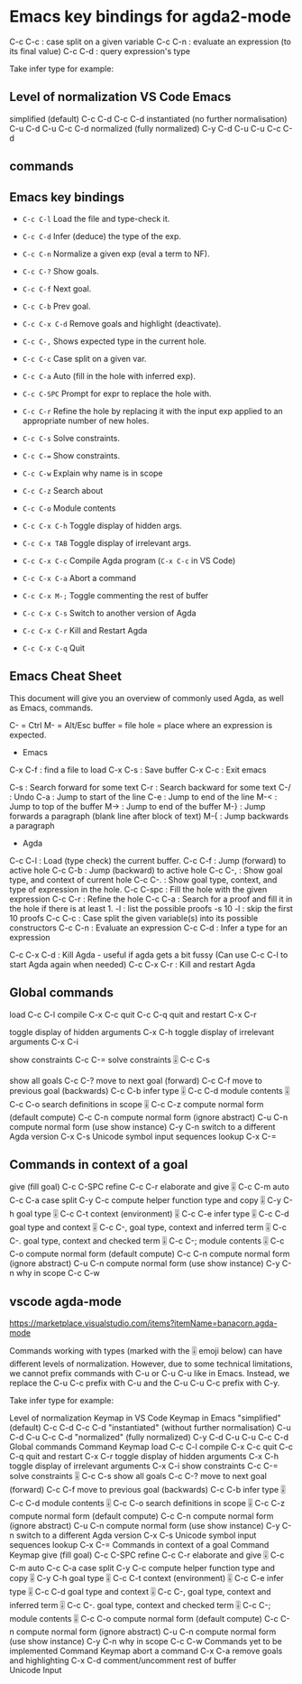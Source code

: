 # Emacs key bindings for agda2-mode

C-c C-c : case split on a given variable
C-c C-n : evaluate an expression (to its final value)
C-c C-d : query expression's type

Take infer type for example:

Level of normalization                   VS Code       Emacs
----------------------------------------------------------------
simplified (default)                     C-c C-d       C-c C-d
instantiated (no further normalisation)  C-u C-d       C-u C-c C-d
normalized (fully normalized)            C-y C-d       C-u C-u C-c C-d


## commands

## Emacs key bindings

- `C-c C-l`       Load the file and type-check it.
- `C-c C-d`       Infer (deduce) the type of the exp.
- `C-c C-n`       Normalize a given exp (eval a term to NF).

- `C-c C-?`       Show goals.
- `C-c C-f`       Next goal.
- `C-c C-b`       Prev goal.
- `C-c C-x C-d`   Remove goals and highlight (deactivate).

- `C-c C-,`       Shows expected type in the current hole.
- `C-c C-c`       Case split on a given var.
- `C-c C-a`       Auto (fill in the hole with inferred exp).
- `C-c C-SPC`     Prompt for expr to replace the hole with.

- `C-c C-r`       Refine the hole by replacing it with the input exp
                  applied to an appropriate number of new holes.

- `C-c C-s`       Solve constraints.
- `C-c C-=`       Show constraints.
- `C-c C-w`       Explain why name is in scope
- `C-c C-z`       Search about
- `C-c C-o`       Module contents

- `C-c C-x C-h`   Toggle display of hidden args.
- `C-c C-x TAB`   Toggle display of irrelevant args.
- `C-c C-x C-c`   Compile Agda program (`C-x C-c` in VS Code)
- `C-c C-x C-a`   Abort a command
- `C-c C-x M-;`   Toggle commenting the rest of buffer
- `C-c C-x C-s`   Switch to another version of Agda
- `C-c C-x C-r`   Kill and Restart Agda
- `C-c C-x C-q`   Quit


## Emacs Cheat Sheet

This document will give you an overview of commonly used Agda, as well as Emacs, commands.

C-     = Ctrl
M-     = Alt/Esc
buffer = file
hole   = place where an expression is expected.

* Emacs

C-x C-f   : find a file to load
C-x C-s   : Save buffer
C-x C-c   : Exit emacs

C-s       : Search forward for some text
C-r       : Search backward for some text
C-/       : Undo
C-a       : Jump to start of the line
C-e       : Jump to end of the line
M-<       : Jump to top of the buffer
M->       : Jump to end of the buffer
M-}       : Jump forwards a paragraph (blank line after block of text)
M-{       : Jump backwards a paragraph

* Agda

C-c C-l   : Load (type check) the current buffer.
C-c C-f   : Jump (forward) to active hole
C-c C-b   : Jump (backward) to active hole
C-c C-,   : Show goal type, and context of current hole
C-c C-.   : Show goal type, context, and type of expression in the hole.
C-c C-spc : Fill the hole with the given expression
C-c C-r   : Refine the hole
C-c C-a   : Search for a proof and fill it in the hole if there is at least 1.
            -l       : list the possible proofs
            -s 10 -l : skip the first 10 proofs
C-c C-c   : Case split the given variable(s) into its possible constructors
C-c C-n   : Evaluate an expression
C-c C-d   : Infer a type for an expression

C-c C-x C-d : Kill Agda - useful if agda gets a bit fussy
              (Can use C-c C-l to start Agda again when needed)
C-c C-x C-r : Kill and restart Agda




## Global commands

load              C-c C-l
compile           C-x C-c
quit              C-c C-q
quit and restart  C-x C-r

toggle display of hidden arguments      C-x C-h
toggle display of irrelevant arguments  C-x C-i

show constraints          C-c C-=
solve constraints 🎚       C-c C-s

show all goals       C-c C-?
move to next goal (forward)       C-c C-f
move to previous goal (backwards)       C-c C-b
infer type 🎚       C-c C-d
module contents 🎚       C-c C-o
search definitions in scope 🎚       C-c C-z
compute normal form (default compute)       C-c C-n
compute normal form (ignore abstract)       C-u C-n
compute normal form (use show instance)       C-y C-n
switch to a different Agda version       C-x C-s
Unicode symbol input sequences lookup       C-x C-=

## Commands in context of a goal

give (fill goal)       C-c C-SPC
refine       C-c C-r
elaborate and give 🎚       C-c C-m
auto       C-c C-a
case split       C-y C-c
compute helper function type and copy 🎚       C-y C-h
goal type 🎚       C-c C-t
context (environment) 🎚       C-c C-e
infer type 🎚       C-c C-d
goal type and context 🎚       C-c C-,
goal type, context and inferred term 🎚       C-c C-.
goal type, context and checked term 🎚       C-c C-;
module contents 🎚       C-c C-o
compute normal form (default compute)       C-c C-n
compute normal form (ignore abstract)       C-u C-n
compute normal form (use show instance)       C-y C-n
why in scope       C-c C-w


## vscode agda-mode

https://marketplace.visualstudio.com/items?itemName=banacorn.agda-mode

Commands working with types (marked with the 🎚 emoji below) can have different levels of normalization. However, due to some technical limitations, we cannot prefix commands with C-u or C-u C-u like in Emacs. Instead, we replace the C-u C-c prefix with C-u and the C-u C-u C-c prefix with C-y.

Take infer type for example:

Level of normalization	Keymap in VS Code	Keymap in Emacs
"simplified" (default)	C-c C-d	C-c C-d
"instantiated" (without further normalisation)	C-u C-d	C-u C-c C-d
"normalized" (fully normalized)	C-y C-d	C-u C-u C-c C-d
Global commands
Command	Keymap
load	C-c C-l
compile	C-x C-c
quit	C-c C-q
quit and restart	C-x C-r
toggle display of hidden arguments	C-x C-h
toggle display of irrelevant arguments	C-x C-i
show constraints	C-c C-=
solve constraints 🎚	C-c C-s
show all goals	C-c C-?
move to next goal (forward)	C-c C-f
move to previous goal (backwards)	C-c C-b
infer type 🎚	C-c C-d
module contents 🎚	C-c C-o
search definitions in scope 🎚	C-c C-z
compute normal form (default compute)	C-c C-n
compute normal form (ignore abstract)	C-u C-n
compute normal form (use show instance)	C-y C-n
switch to a different Agda version	C-x C-s
Unicode symbol input sequences lookup	C-x C-=
Commands in context of a goal
Command	Keymap
give (fill goal)	C-c C-SPC
refine	C-c C-r
elaborate and give 🎚	C-c C-m
auto	C-c C-a
case split	C-y C-c
compute helper function type and copy 🎚	C-y C-h
goal type 🎚	C-c C-t
context (environment) 🎚	C-c C-e
infer type 🎚	C-c C-d
goal type and context 🎚	C-c C-,
goal type, context and inferred term 🎚	C-c C-.
goal type, context and checked term 🎚	C-c C-;
module contents 🎚	C-c C-o
compute normal form (default compute)	C-c C-n
compute normal form (ignore abstract)	C-u C-n
compute normal form (use show instance)	C-y C-n
why in scope	C-c C-w
Commands yet to be implemented
Command	Keymap
abort a command	C-x C-a
remove goals and highlighting	C-x C-d
comment/uncomment rest of buffer	
Unicode Input
